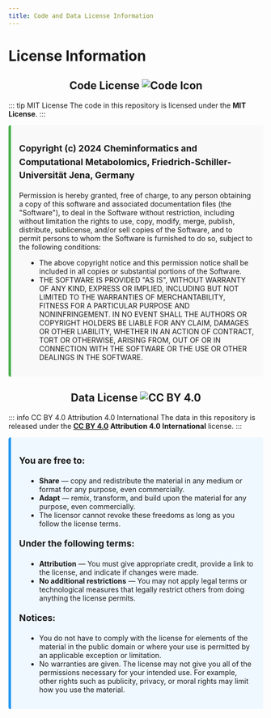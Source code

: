 ```yaml
---
title: Code and Data License Information
---
```


# License Information

## <center>Code License ![Code Icon](https://img.icons8.com/fluency/48/code.png)</center>

::: tip MIT License
The code in this repository is licensed under the **MIT License**.
:::

<div style="background-color: #f9f9f9; padding: 1rem; border-left: 5px solid #4CAF50; border-radius: 4px;">
  <p style="font-size: 1.1rem; line-height: 1.5;">
    <strong>Copyright (c) 2024 Cheminformatics and Computational Metabolomics, 
    Friedrich-Schiller-Universität Jena, Germany</strong>
  </p>
  <p>
    Permission is hereby granted, free of charge, to any person obtaining a copy
    of this software and associated documentation files (the "Software"), to deal
    in the Software without restriction, including without limitation the rights
    to use, copy, modify, merge, publish, distribute, sublicense, and/or sell
    copies of the Software, and to permit persons to whom the Software is
    furnished to do so, subject to the following conditions:
  </p>
  <ul style="margin-left: 1rem;">
    <li>The above copyright notice and this permission notice shall be included in all copies or substantial portions of the Software.</li>
    <li>THE SOFTWARE IS PROVIDED "AS IS", WITHOUT WARRANTY OF ANY KIND, EXPRESS OR IMPLIED, INCLUDING BUT NOT LIMITED TO THE WARRANTIES OF MERCHANTABILITY, FITNESS FOR A PARTICULAR PURPOSE AND NONINFRINGEMENT. IN NO EVENT SHALL THE AUTHORS OR COPYRIGHT HOLDERS BE LIABLE FOR ANY CLAIM, DAMAGES OR OTHER LIABILITY, WHETHER IN AN ACTION OF CONTRACT, TORT OR OTHERWISE, ARISING FROM, OUT OF OR IN CONNECTION WITH THE SOFTWARE OR THE USE OR OTHER DEALINGS IN THE SOFTWARE.</li>
  </ul>
</div>

## <center>Data License ![CC BY 4.0](https://licensebuttons.net/l/by/4.0/88x31.png)</center>

::: info CC BY 4.0 Attribution 4.0 International
The data in this repository is released under the **[CC BY 4.0](https://creativecommons.org/licenses/by/4.0/) Attribution 4.0 International** license.
:::

<div style="background-color: #f0f8ff; padding: 1rem; border-left: 5px solid #2196F3; border-radius: 4px;">
  <p style="font-size: 1.1rem; line-height: 1.5;">
    <strong>You are free to:</strong>
  </p>
  <ul style="margin-left: 1rem;">
    <li><strong>Share</strong> — copy and redistribute the material in any medium or format for any purpose, even commercially.</li>
    <li><strong>Adapt</strong> — remix, transform, and build upon the material for any purpose, even commercially.</li>
    <li>The licensor cannot revoke these freedoms as long as you follow the license terms.</li>
  </ul>
  <p style="font-size: 1.1rem; line-height: 1.5;">
    <strong>Under the following terms:</strong>
  </p>
  <ul style="margin-left: 1rem;">
    <li><strong>Attribution</strong> — You must give appropriate credit, provide a link to the license, and indicate if changes were made.</li>
    <li><strong>No additional restrictions</strong> — You may not apply legal terms or technological measures that legally restrict others from doing anything the license permits.</li>
  </ul>
  <p style="font-size: 1.1rem; line-height: 1.5;">
    <strong>Notices:</strong>
  </p>
  <ul style="margin-left: 1rem;">
    <li>You do not have to comply with the license for elements of the material in the public domain or where your use is permitted by an applicable exception or limitation.</li>
    <li>No warranties are given. The license may not give you all of the permissions necessary for your intended use. For example, other rights such as publicity, privacy, or moral rights may limit how you use the material.</li>
  </ul>
</div>
